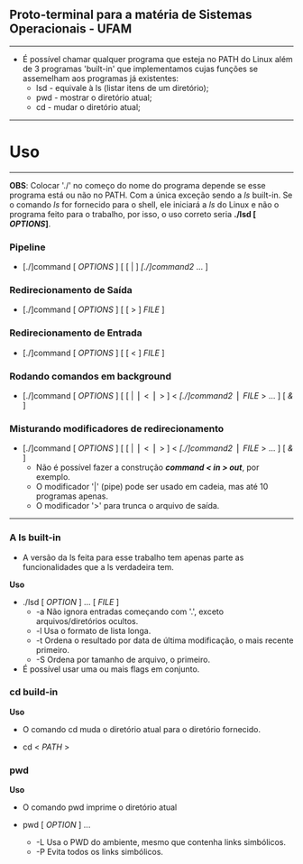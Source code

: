 ## Proto-terminal para a matéria de Sistemas Operacionais - UFAM ##

---

- É possível chamar qualquer programa que esteja no PATH do Linux além de 3 programas 'built-in' que implementamos cujas funções se assemelham aos programas já existentes:
  - lsd - equivale à ls (listar itens de um diretório);
  - pwd - mostrar o diretório atual;
  - cd  - mudar o diretório atual;

---

# Uso #

---

**OBS**: Colocar './' no começo do nome do programa depende se esse programa está ou não no PATH. Com a única exceção sendo a _ls_ built-in. Se o comando _ls_ for fornecido para o shell, ele iniciará a _ls_ do Linux e não o programa feito para o trabalho, por isso, o uso correto seria **./lsd [ _OPTIONS_]**.

### Pipeline ###
- [./]command [ _OPTIONS_ ] [ [ | ] _[./]command2_ ... ]
### Redirecionamento de Saída ###
- [./]command [ _OPTIONS_ ] [ [ > ] _FILE_ ] 
### Redirecionamento de Entrada ###
- [./]command [ _OPTIONS_ ] [ [ < ] _FILE_ ]
### Rodando comandos em background ###
- [./]command [ _OPTIONS_ ] [ [ | ⎪ < ⎪ > ] < _[./]command2_ ⎪ _FILE_ > ... ] [ _&_ ]
### Misturando modificadores de redirecionamento ###
- [./]command [ _OPTIONS_ ] [ [ | ⎪ < ⎪ > ] < _[./]command2_ ⎪ _FILE_ > ... ] [ _&_ ]
  - Não é possível fazer a construção **_command < in > out_**, por exemplo.
  - O modificador '|' (pipe) pode ser usado em cadeia, mas até 10 programas apenas.
  - O modificador '>' para trunca o arquivo de saída.
  
---

### A ls built-in ###

- A versão da ls feita para esse trabalho tem apenas parte as funcionalidades que a ls verdadeira tem.

**Uso**
- ./lsd [ _OPTION_ ] ... [ _FILE_ ]
  - -a Não ignora entradas começando com '.', exceto arquivos/diretórios ocultos.
  - -l Usa o formato de lista longa.
  - -t Ordena o resultado por data de última modificação, o mais recente primeiro.
  - -S Ordena por tamanho de arquivo, o primeiro.
- É possível usar uma ou mais flags em conjunto.

### cd build-in ###

**Uso**

- O comando cd muda o diretório atual para o diretório fornecido.

- cd < _PATH_ >

### pwd ###

**Uso**

- O comando pwd imprime o diretório atual

- pwd [ _OPTION_ ] ...
  - -L Usa o PWD do ambiente, mesmo que contenha links simbólicos.
  - -P Evita todos os links simbólicos.
